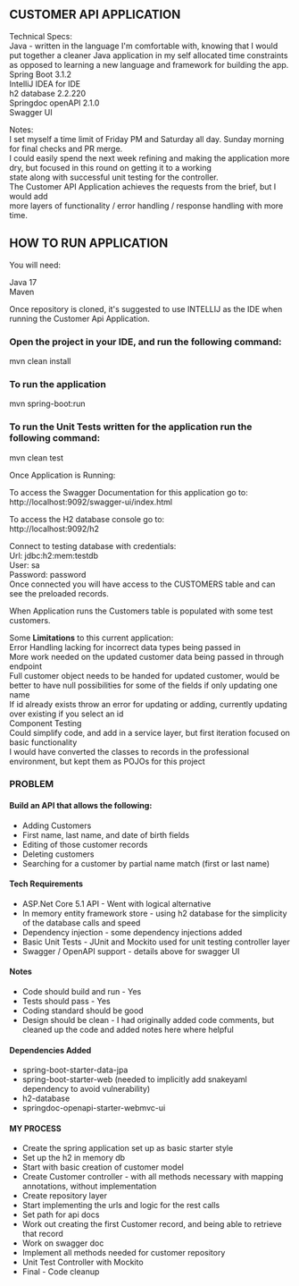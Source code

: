 ## CUSTOMER API APPLICATION

Technical Specs: <br>
Java - written in the language I'm comfortable with, knowing that I would put together a cleaner Java application in my self allocated time constraints as opposed to learning a new language and framework for building the app.<br>
Spring Boot 3.1.2<br>
IntelliJ IDEA for IDE<br>
h2 database 2.2.220<br>
Springdoc openAPI 2.1.0<br>
Swagger UI

Notes: <br>
I set myself a time limit of Friday PM and Saturday all day. Sunday morning for final checks and PR merge. <br>
I could easily spend the next week refining and making the application more dry, but focused in this round on getting it to a working <br>
state along with successful unit testing for the controller. <br>
The Customer API Application achieves the requests from the brief, but I would add <br>
more layers of functionality / error handling / response handling with more time.

## HOW TO RUN APPLICATION

You will need:

Java 17<br>
Maven 

Once repository is cloned, it's suggested to use INTELLIJ as the IDE when running the Customer Api Application.

### Open the project in your IDE, and run the following command:

mvn clean install

### To run the application

mvn spring-boot:run

### To run the Unit Tests written for the application run the following command:

mvn clean test

Once Application is Running:

To access the Swagger Documentation for this application go to: <br>
http://localhost:9092/swagger-ui/index.html

To access the H2 database console go to: <br>
http://localhost:9092/h2

Connect to testing database with credentials: <br>
Url: jdbc:h2:mem:testdb <br>
User: sa <br>
Password: password <br>
Once connected you will have access to the CUSTOMERS table and can see the preloaded records. 

When Application runs the Customers table is populated with some test customers.

Some **Limitations** to this current application: <br>
Error Handling lacking for incorrect data types being passed in<br>
More work needed on the updated customer data being passed in through endpoint<br>
Full customer object needs to be handed for updated customer, would be better to have null possibilities for some of the fields if only updating one name<br>
If id already exists throw an error for updating or adding, currently updating over existing if you select an id<br>
Component Testing<br>
Could simplify code, and add in a service layer, but first iteration focused on basic functionality<Br>
I would have converted the classes to records in the professional environment, but kept them as POJOs for this project

### PROBLEM

#### Build an API that allows the following:
* Adding Customers
* First name, last name, and date of birth fields
* Editing of those customer records
* Deleting customers
* Searching for a customer by partial name match (first or last name)

#### Tech Requirements
* ASP.Net Core 5.1 API - Went with logical alternative
* In memory entity framework store - using h2 database for the simplicity of the database calls and speed
* Dependency injection - some dependency injections added
* Basic Unit Tests - JUnit and Mockito used for unit testing controller layer
* Swagger / OpenAPI support - details above for swagger UI

#### Notes
* Code should build and run - Yes
* Tests should pass - Yes
* Coding standard should be good
* Design should be clean - I had originally added code comments, but cleaned up the code and added notes here where helpful

#### Dependencies Added
* spring-boot-starter-data-jpa
* spring-boot-starter-web (needed to implicitly add snakeyaml dependency to avoid vulnerability)
* h2-database
* springdoc-openapi-starter-webmvc-ui

#### MY PROCESS
* Create the spring application set up as basic starter style
* Set up the h2 in memory db
* Start with basic creation of customer model
* Create Customer controller - with all methods necessary with mapping annotations, without implementation
* Create repository layer
* Start implementing the urls and logic for the rest calls
* Set path for api docs
* Work out creating the first Customer record, and being able to retrieve that record
* Work on swagger doc
* Implement all methods needed for customer repository
* Unit Test Controller with Mockito
* Final - Code cleanup